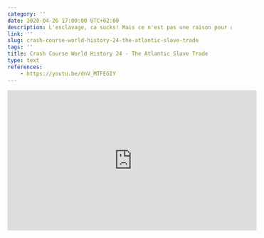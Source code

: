 ```yaml
---
category: ''
date: 2020-04-26 17:00:00 UTC+02:00
description: L'esclavage, ca sucks! Mais ce n'est pas une raison pour oublier...
link: ''
slug: crash-course-world-history-24-the-atlantic-slave-trade
tags: ''
title: Crash Course World History 24 - The Atlantic Slave Trade
type: text
references:
    - https://youtu.be/dnV_MTFEGIY
---
```


<iframe width="560" height="315" src="https://www.youtube.com/embed/dnV_MTFEGIY" frameborder="0" allow="accelerometer; autoplay; encrypted-media; gyroscope; picture-in-picture" allowfullscreen></iframe>
